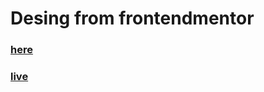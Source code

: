 # Desing from frontendmentor
### [here](https://www.frontendmentor.io/challenges/arch-studio-multipage-website-wNIbOFYR6)
### [live](with-smacss.netlify.app)

